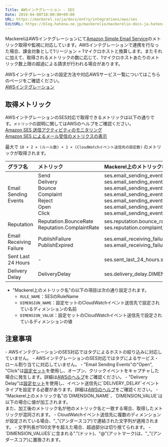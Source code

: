```yaml
---
Title: AWSインテグレーション - SES
Date: 2019-04-08T18:00:00+09:00
URL: https://mackerel.io/ja/docs/entry/integrations/aws/ses
EditURL: https://blog.hatena.ne.jp/mackerelio/mackerelio-docs-ja.hatenablog.mackerel.io/atom/entry/17680117127020837213
---
```


MackerelはAWSインテグレーションにて<a href="https://aws.amazon.com/jp/ses/" target="_blank">Amazon Simple Email Service</a>のメトリック取得や監視に対応しています。AWSインテグレーションで連携を行なった場合、課金対象として1リージョン = 1マイクロホストと換算します。またそれに加えて、取得されるメトリックの数に応じて、1マイクロホストあたりのメトリック数上限の超過による請求が行われる場合があります。

AWSインテグレーションの設定方法や対応AWSサービス一覧についてはこちらのページをご確認ください。<br>
<a href="https://mackerel.io/ja/docs/entry/integrations/aws">AWSインテグレーション</a>

## 取得メトリック
AWSインテグレーションのSES対応で取得できるメトリックは以下の通りです。`メトリック`の説明に関してはAWSのヘルプをご確認ください。<br><a href="https://docs.aws.amazon.com/ja_jp/ses/latest/dg/monitor-sending-activity.html" target="_blank">Amazon SES 送信アクティビティのモニタリング</a><br><a href="https://docs.aws.amazon.com/ja_jp/ses/latest/dg/receiving-email-metrics.html" target="_blank">Amazon SES によるメール受信のメトリクスの表示</a>

最大で `10 + 2 × (ルール数) + 1 × (CloudWatchイベント送信先の設定数)` のメトリックが取得されます。

|グラフ名|メトリック|Mackerel上のメトリック名|単位|Statistics|
|:--|:--|:--|:--|:--|
|Email Sending Events|Send<br>Delivery<br>Bounce<br>Complaint<br>Reject<br>Open<br>Click|ses.email_sending_events.send<br>ses.email_sending_events.delivery<br>ses.email_sending_events.bounce<br>ses.email_sending_events.complaint<br>ses.email_sending_events.reject<br>ses.email_sending_events.open<br>ses.email_sending_events.click|integer|Sum|
|Reputation|Reputation.BounceRate<br>Reputation.ComplaintRate|ses.reputation.bounce_rate<br>ses.reputation.complaint_rate|percentage|Average|
|Email Receiving Failure|PublishFailure<br>PublishExpired|ses.email_receiving_failure.RULE_NAME.failure<br>ses.email_receiving_failure.RULE_NAME.expired|integer|Sum|
|Sent Last 24 Hours|-|ses.sent_last_24_hours.sent|integer|-|
|Delivery Delay|DeliveryDelay|ses.delivery_delay.DIMENSION_NAME.DIMENSION_VALUE|integer|Sum|

- "Mackerel上のメトリック名"の以下の項目は次の通り設定されます。
    - `RULE_NAME`：SESのRuleName
    - `DIMENSION_NAME`：設定セットのCloudWatchイベント送信先で設定されているディメンションの名前
    - `DIMENSION_VALUE`：設定セットのCloudWatchイベント送信先で設定されているディメンションの値

<h2 id="notes">注意事項</h2>
- AWSインテグレーションのSES対応ではタグによるホストの絞り込みに対応していません。
- AWSインテグレーションのSES対応ではタグによるサービス・ロール割り当てに対応していません。
- "Email Sending Events"の"Open", "Click"は<a href="https://docs.aws.amazon.com/ja_jp/ses/latest/DeveloperGuide/using-configuration-sets.html" target="_blank">設定セット</a>を使用し、オープン、クリックイベントをキャプチャした場合に発生します。詳細は<a href="https://docs.aws.amazon.com/ja_jp/ses/latest/DeveloperGuide/configure-custom-open-click-domains.html" target="_blank">AWSのヘルプ</a>をご確認ください。
- "Delivery Delay"は<a href="https://docs.aws.amazon.com/ja_jp/ses/latest/DeveloperGuide/using-configuration-sets.html" target="_blank">設定セット</a>を使用し、イベント送信先に`DELIVERY_DELAY`イベントタイプを設定する必要があります。詳細は<a href="https://docs.aws.amazon.com/ja_jp/ses/latest/DeveloperGuide/monitor-using-event-publishing.html" target="_blank">AWSのヘルプ</a>をご確認ください。
- "Mackerel上のメトリック名"の`DIMENSION_NAME`、`DIMENSION_VALUE`は以下の場合に値が加工されます。<br>
また、加工後のメトリック名が他のメトリック名と一致する場合、取得したメトリックが混同されます。
    - CloudWatchイベント送信先に複数のディメンションが設定されている場合、"_"(アンダースコア)で連結された文字列が適用されます。
    - 文字列長が100文字を超えた場合、超過部分は切り捨てられます。
    - `DIMENSION_VALUES`に含まれる"."(ドット)、"@"(アットマーク)は、"_"(アンダースコア)に置換されます。
